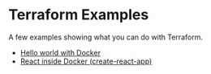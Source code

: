 # Terraform Examples

A few examples showing what you can do with Terraform.

* [Hello world with Docker](examples/hello-world-docker)
* [React inside Docker (create-react-app)](examples/terraform-create-react-app)
